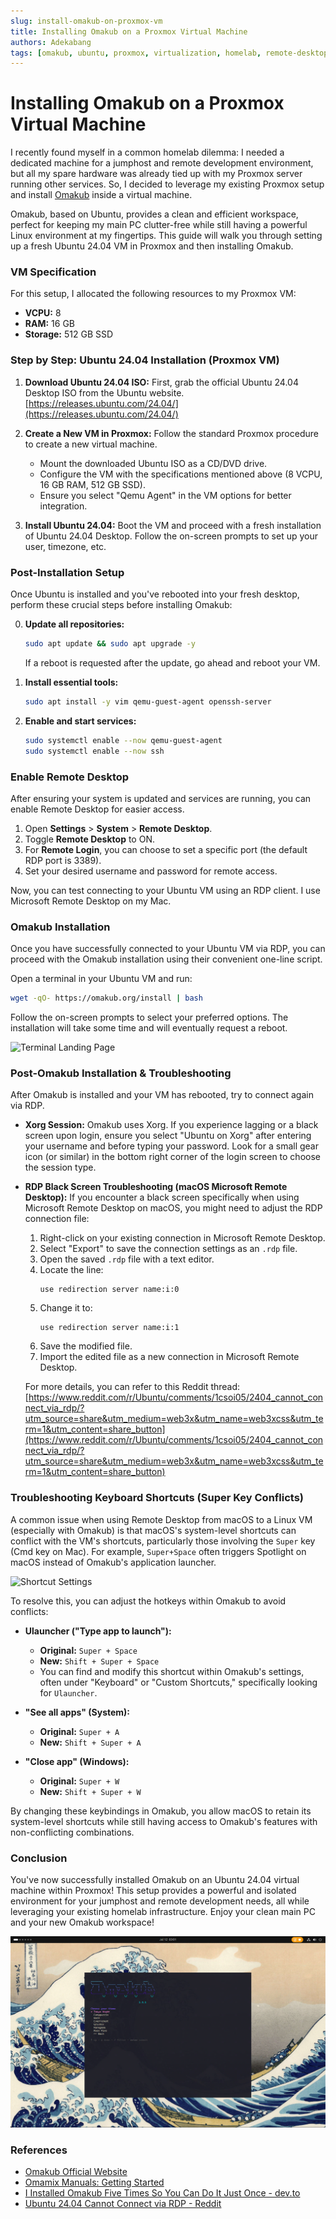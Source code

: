 ```yaml
---
slug: install-omakub-on-proxmox-vm
title: Installing Omakub on a Proxmox Virtual Machine
authors: Adekabang
tags: [omakub, ubuntu, proxmox, virtualization, homelab, remote-desktop, jumphost]
---
```


# Installing Omakub on a Proxmox Virtual Machine

I recently found myself in a common homelab dilemma: I needed a dedicated machine for a jumphost and remote development environment, but all my spare hardware was already tied up with my Proxmox server running other services. So, I decided to leverage my existing Proxmox setup and install [Omakub](https://omakub.org/) inside a virtual machine.

Omakub, based on Ubuntu, provides a clean and efficient workspace, perfect for keeping my main PC clutter-free while still having a powerful Linux environment at my fingertips. This guide will walk you through setting up a fresh Ubuntu 24.04 VM in Proxmox and then installing Omakub.

<!-- truncate -->

### VM Specification

For this setup, I allocated the following resources to my Proxmox VM:

*   **VCPU:** 8
*   **RAM:** 16 GB
*   **Storage:** 512 GB SSD

### Step by Step: Ubuntu 24.04 Installation (Proxmox VM)

1.  **Download Ubuntu 24.04 ISO:**
    First, grab the official Ubuntu 24.04 Desktop ISO from the Ubuntu website.
    [https://releases.ubuntu.com/24.04/](https://releases.ubuntu.com/24.04/)

2.  **Create a New VM in Proxmox:**
    Follow the standard Proxmox procedure to create a new virtual machine.
    *   Mount the downloaded Ubuntu ISO as a CD/DVD drive.
    *   Configure the VM with the specifications mentioned above (8 VCPU, 16 GB RAM, 512 GB SSD).
    *   Ensure you select "Qemu Agent" in the VM options for better integration.

3.  **Install Ubuntu 24.04:**
    Boot the VM and proceed with a fresh installation of Ubuntu 24.04 Desktop. Follow the on-screen prompts to set up your user, timezone, etc.

### Post-Installation Setup

Once Ubuntu is installed and you've rebooted into your fresh desktop, perform these crucial steps before installing Omakub:

0.  **Update all repositories:**
    ```bash
    sudo apt update && sudo apt upgrade -y
    ```
    If a reboot is requested after the update, go ahead and reboot your VM.

1.  **Install essential tools:**
    ```bash
    sudo apt install -y vim qemu-guest-agent openssh-server
    ```

2.  **Enable and start services:**
    ```bash
    sudo systemctl enable --now qemu-guest-agent
    sudo systemctl enable --now ssh
    ```

### Enable Remote Desktop

After ensuring your system is updated and services are running, you can enable Remote Desktop for easier access.

1.  Open **Settings** > **System** > **Remote Desktop**.
2.  Toggle **Remote Desktop** to ON.
3.  For **Remote Login**, you can choose to set a specific port (the default RDP port is 3389).
4.  Set your desired username and password for remote access.

Now, you can test connecting to your Ubuntu VM using an RDP client. I use Microsoft Remote Desktop on my Mac.

### Omakub Installation

Once you have successfully connected to your Ubuntu VM via RDP, you can proceed with the Omakub installation using their convenient one-line script.

Open a terminal in your Ubuntu VM and run:

```bash
wget -qO- https://omakub.org/install | bash
```

Follow the on-screen prompts to select your preferred options. The installation will take some time and will eventually request a reboot.

![Terminal Landing Page](00-home.png)

### Post-Omakub Installation & Troubleshooting

After Omakub is installed and your VM has rebooted, try to connect again via RDP.

*   **Xorg Session:** Omakub uses Xorg. If you experience lagging or a black screen upon login, ensure you select "Ubuntu on Xorg" after entering your username and before typing your password. Look for a small gear icon (or similar) in the bottom right corner of the login screen to choose the session type.

*   **RDP Black Screen Troubleshooting (macOS Microsoft Remote Desktop):**
    If you encounter a black screen specifically when using Microsoft Remote Desktop on macOS, you might need to adjust the RDP connection file:
    1.  Right-click on your existing connection in Microsoft Remote Desktop.
    2.  Select "Export" to save the connection settings as an `.rdp` file.
    3.  Open the saved `.rdp` file with a text editor.
    4.  Locate the line:
        ```
        use redirection server name:i:0
        ```
    5.  Change it to:
        ```
        use redirection server name:i:1
        ```
    6.  Save the modified file.
    7.  Import the edited file as a new connection in Microsoft Remote Desktop.

    For more details, you can refer to this Reddit thread: [https://www.reddit.com/r/Ubuntu/comments/1csoi05/2404_cannot_connect_via_rdp/?utm_source=share&utm_medium=web3x&utm_name=web3xcss&utm_term=1&utm_content=share_button](https://www.reddit.com/r/Ubuntu/comments/1csoi05/2404_cannot_connect_via_rdp/?utm_source=share&utm_medium=web3x&utm_name=web3xcss&utm_term=1&utm_content=share_button)

### Troubleshooting Keyboard Shortcuts (Super Key Conflicts)

A common issue when using Remote Desktop from macOS to a Linux VM (especially with Omakub) is that macOS's system-level shortcuts can conflict with the VM's shortcuts, particularly those involving the `Super` key (Cmd key on Mac). For example, `Super+Space` often triggers Spotlight on macOS instead of Omakub's application launcher.

![Shortcut Settings](02-shortcut.png)

To resolve this, you can adjust the hotkeys within Omakub to avoid conflicts:

*   **Ulauncher ("Type app to launch"):**
    *   **Original:** `Super + Space`
    *   **New:** `Shift + Super + Space`
    *   You can find and modify this shortcut within Omakub's settings, often under "Keyboard" or "Custom Shortcuts," specifically looking for `Ulauncher`.

*   **"See all apps" (System):**
    *   **Original:** `Super + A`
    *   **New:** `Shift + Super + A`

*   **"Close app" (Windows):**
    *   **Original:** `Super + W`
    *   **New:** `Shift + Super + W`

By changing these keybindings in Omakub, you allow macOS to retain its system-level shortcuts while still having access to Omakub's features with non-conflicting combinations.

### Conclusion

You've now successfully installed Omakub on an Ubuntu 24.04 virtual machine within Proxmox! This setup provides a powerful and isolated environment for your jumphost and remote development needs, all while leveraging your existing homelab infrastructure. Enjoy your clean main PC and your new Omakub workspace!

![Omakub Theme](01-theme.png)

### References

*   [Omakub Official Website](https://omakub.org/)
*   [Omamix Manuals: Getting Started](https://manuals.omamix.org/1/read/4/getting-started)
*   [I Installed Omakub Five Times So You Can Do It Just Once - dev.to](https://dev.to/tacoda/i-installed-omakub-five-times-so-you-can-do-it-just-once-2ek8)
*   [Ubuntu 24.04 Cannot Connect via RDP - Reddit](https://www.reddit.com/r/Ubuntu/comments/1csoi05/2404_cannot_connect_via_rdp/?utm_source=share&utm_medium=web3x&utm_name=web3xcss&utm_term=1&utm_content=share_button)